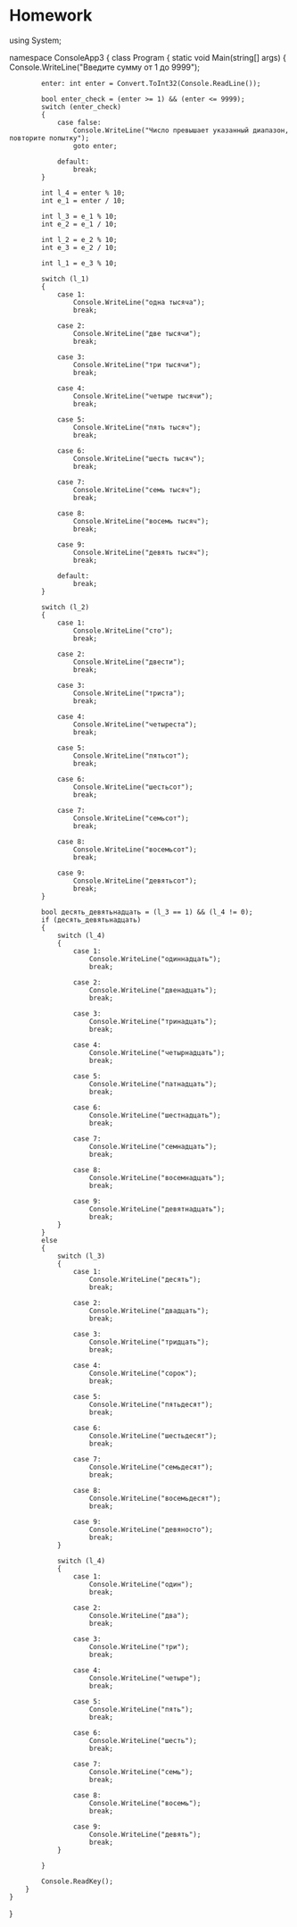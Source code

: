 # Homework

using System;

namespace ConsoleApp3
{
    class Program
    {
        static void Main(string[] args)
        {
            Console.WriteLine("Введите сумму от 1 до 9999");

            enter: int enter = Convert.ToInt32(Console.ReadLine());

            bool enter_check = (enter >= 1) && (enter <= 9999);
            switch (enter_check)
            {
                case false:
                    Console.WriteLine("Число превышает указанный диапазон, повторите попытку");
                    goto enter;

                default:
                    break;
            }

            int l_4 = enter % 10;
            int e_1 = enter / 10;

            int l_3 = e_1 % 10;
            int e_2 = e_1 / 10;

            int l_2 = e_2 % 10;
            int e_3 = e_2 / 10;

            int l_1 = e_3 % 10;
            
            switch (l_1)
            {
                case 1:
                    Console.WriteLine("одна тысяча");
                    break;

                case 2:
                    Console.WriteLine("две тысячи");
                    break;

                case 3:
                    Console.WriteLine("три тысячи");
                    break;

                case 4:
                    Console.WriteLine("четыре тысячи");
                    break;

                case 5:
                    Console.WriteLine("пять тысяч");
                    break;

                case 6:
                    Console.WriteLine("шесть тысяч");
                    break;

                case 7:
                    Console.WriteLine("семь тысяч");
                    break;

                case 8:
                    Console.WriteLine("восемь тысяч");
                    break;

                case 9:
                    Console.WriteLine("девять тысяч");
                    break;

                default:
                    break;
            }

            switch (l_2)
            {
                case 1:
                    Console.WriteLine("сто");
                    break;

                case 2:
                    Console.WriteLine("двести");
                    break;

                case 3:
                    Console.WriteLine("триста");
                    break;

                case 4:
                    Console.WriteLine("четыреста");
                    break;

                case 5:
                    Console.WriteLine("пятьсот");
                    break;

                case 6:
                    Console.WriteLine("шестьсот");
                    break;

                case 7:
                    Console.WriteLine("семьсот");
                    break;

                case 8:
                    Console.WriteLine("восемьсот");
                    break;

                case 9:
                    Console.WriteLine("девятьсот");
                    break;
            }

            bool десять_девятьнадцать = (l_3 == 1) && (l_4 != 0);
            if (десять_девятьнадцать)
            {
                switch (l_4)
                {
                    case 1:
                        Console.WriteLine("одиннадцать");
                        break;

                    case 2:
                        Console.WriteLine("двенадцать");
                        break;

                    case 3:
                        Console.WriteLine("тринадцать");
                        break;

                    case 4:
                        Console.WriteLine("четырнадцать");
                        break;

                    case 5:
                        Console.WriteLine("патнадцать");
                        break;

                    case 6:
                        Console.WriteLine("шестнадцать");
                        break;

                    case 7:
                        Console.WriteLine("семнадцать");
                        break;

                    case 8:
                        Console.WriteLine("восемнадцать");
                        break;

                    case 9:
                        Console.WriteLine("девятнадцать");
                        break;
                }
            }
            else
            {
                switch (l_3)
                {
                    case 1:
                        Console.WriteLine("десять");
                        break;

                    case 2:
                        Console.WriteLine("двадцать");
                        break;

                    case 3:
                        Console.WriteLine("тридцать");
                        break;

                    case 4:
                        Console.WriteLine("сорок");
                        break;

                    case 5:
                        Console.WriteLine("пятьдесят");
                        break;

                    case 6:
                        Console.WriteLine("шестьдесят");
                        break;

                    case 7:
                        Console.WriteLine("семьдесят");
                        break;

                    case 8:
                        Console.WriteLine("восемьдесят");
                        break;

                    case 9:
                        Console.WriteLine("девяносто");
                        break;
                }

                switch (l_4)
                {
                    case 1:
                        Console.WriteLine("один");
                        break;

                    case 2:
                        Console.WriteLine("два");
                        break;

                    case 3:
                        Console.WriteLine("три");
                        break;

                    case 4:
                        Console.WriteLine("четыре");
                        break;

                    case 5:
                        Console.WriteLine("пять");
                        break;

                    case 6:
                        Console.WriteLine("шесть");
                        break;

                    case 7:
                        Console.WriteLine("семь");
                        break;

                    case 8:
                        Console.WriteLine("восемь");
                        break;

                    case 9:
                        Console.WriteLine("девять");
                        break;
                }

            }

            Console.ReadKey();
        }
    }
}
